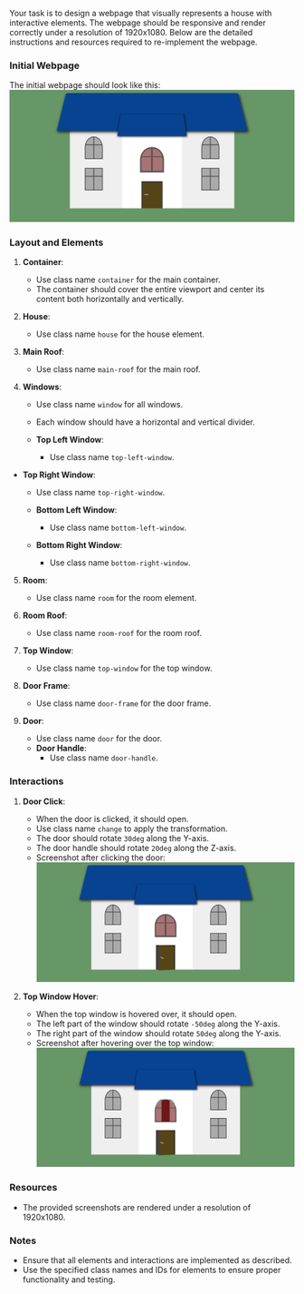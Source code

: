 
Your task is to design a webpage that visually represents a house with interactive elements. The webpage should be responsive and render correctly under a resolution of 1920x1080. Below are the detailed instructions and resources required to re-implement the webpage.

### Initial Webpage
The initial webpage should look like this:
![initial webpage](./_images/origin.png)

### Layout and Elements
1. **Container**:
   - Use class name `container` for the main container.
   - The container should cover the entire viewport and center its content both horizontally and vertically.
   
2. **House**:
   - Use class name `house` for the house element.
   
3. **Main Roof**:
   - Use class name `main-roof` for the main roof.
   
4. **Windows**:
   - Use class name `window` for all windows.
   - Each window should have a horizontal and vertical divider.
   
   - **Top Left Window**:
     - Use class name `top-left-window`.
     
- **Top Right Window**:
     - Use class name `top-right-window`.
     
   - **Bottom Left Window**:
     - Use class name `bottom-left-window`.
  
   - **Bottom Right Window**:
     - Use class name `bottom-right-window`.
   
5. **Room**:
   - Use class name `room` for the room element.
   
6. **Room Roof**:
   - Use class name `room-roof` for the room roof.
   
7. **Top Window**:
   - Use class name `top-window` for the top window.
   
8. **Door Frame**:
   - Use class name `door-frame` for the door frame.
   
9. **Door**:
   - Use class name `door` for the door.
   - **Door Handle**:
     - Use class name `door-handle`.

### Interactions
1. **Door Click**:
   - When the door is clicked, it should open.
   - Use class name `change` to apply the transformation.
   - The door should rotate `30deg` along the Y-axis.
   - The door handle should rotate `20deg` along the Z-axis.
   - Screenshot after clicking the door:
     ![after clicking door](./_images/after_click_door.png)

2. **Top Window Hover**:
   - When the top window is hovered over, it should open.
   - The left part of the window should rotate `-50deg` along the Y-axis.
   - The right part of the window should rotate `50deg` along the Y-axis.
   - Screenshot after hovering over the top window:
     ![after hovering over top window](./_images/after_hover_top_window.png)

### Resources
- The provided screenshots are rendered under a resolution of 1920x1080.

### Notes
- Ensure that all elements and interactions are implemented as described.
- Use the specified class names and IDs for elements to ensure proper functionality and testing.
